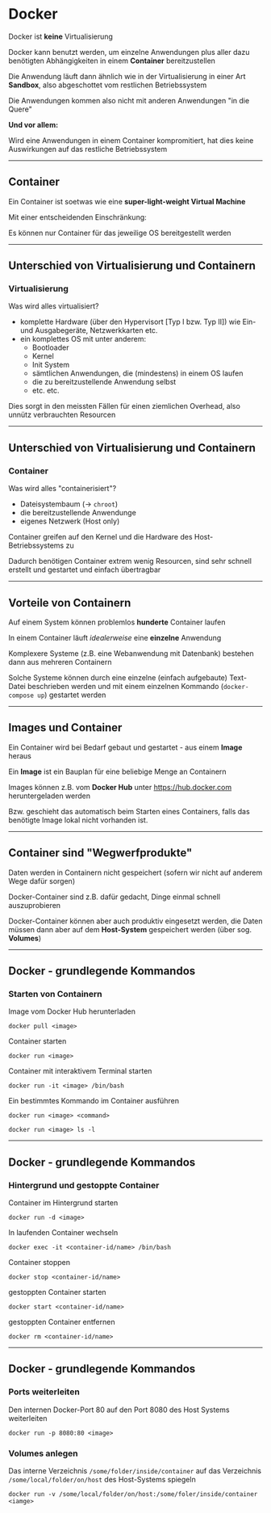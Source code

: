 # Docker

Docker ist **keine** Virtualisierung

Docker kann benutzt werden, um einzelne Anwendungen plus aller dazu benötigten Abhängigkeiten in einem **Container** bereitzustellen

Die Anwendung läuft dann ähnlich wie in der Virtualisierung in einer Art **Sandbox**, also abgeschottet vom restlichen Betriebssystem

Die Anwendungen kommen also nicht mit anderen Anwendungen "in die Quere"

**Und vor allem:**

Wird eine Anwendungen in einem Container kompromitiert, hat dies keine Auswirkungen auf das restliche Betriebssystem

---

## Container

Ein Container ist soetwas wie eine **super-light-weight Virtual Machine**

Mit einer entscheidenden Einschränkung: 

Es können nur Container für das jeweilige OS bereitgestellt werden

---

## Unterschied von Virtualisierung und Containern

### Virtualisierung

Was wird alles virtualisiert?

* komplette Hardware (über den Hypervisort [Typ I bzw. Typ II]) wie Ein- und Ausgabegeräte, Netzwerkkarten etc.
* ein komplettes OS mit unter anderem:
    * Bootloader
    * Kernel
    * Init System
    * sämtlichen Anwendungen, die (mindestens) in einem OS laufen
    * die zu bereitzustellende Anwendung selbst
    * etc. etc.

Dies sorgt in den meissten Fällen für einen ziemlichen Overhead, also unnütz verbrauchten Resourcen

---

## Unterschied von Virtualisierung und Containern

### Container

Was wird alles "containerisiert"?

* Dateisystembaum (-> `chroot`)
* die bereitzustellende Anwendunge
* eigenes Netzwerk (Host only)

Container greifen auf den Kernel und die Hardware des Host-Betriebssystems zu

Dadurch benötigen Container extrem wenig Resourcen, sind sehr schnell erstellt und gestartet und einfach übertragbar

---

## Vorteile von Containern

Auf einem System können problemlos **hunderte** Container laufen

In einem Container läuft *idealerweise* eine **einzelne** Anwendung

Komplexere Systeme (z.B. eine Webanwendung mit Datenbank) bestehen dann aus mehreren Containern

Solche Systeme können durch eine einzelne (einfach aufgebaute) Text-Datei beschrieben werden und mit einem einzelnen Kommando (`docker-compose up`) gestartet werden

---

## Images und Container

Ein Container wird bei Bedarf gebaut und gestartet - aus einem **Image** heraus

Ein **Image** ist ein Bauplan für eine beliebige Menge an Containern

Images können z.B. vom **Docker Hub** unter https://hub.docker.com heruntergeladen werden 

Bzw. geschieht das automatisch beim Starten eines Containers, falls das benötigte Image lokal nicht vorhanden ist.
 
---
 
## Container sind "Wegwerfprodukte"

Daten werden in Containern nicht gespeichert (sofern wir nicht auf anderem Wege dafür sorgen) 

Docker-Container sind z.B. dafür gedacht, Dinge einmal schnell auszuprobieren

Docker-Container können aber auch produktiv eingesetzt werden, die Daten müssen dann aber auf dem **Host-System** gespeichert werden (über sog. **Volumes**)

---

## Docker - grundlegende Kommandos

### Starten von Containern

Image vom Docker Hub herunterladen

```
docker pull <image>
```

Container starten 

```
docker run <image>
```

Container mit interaktivem Terminal starten 

```
docker run -it <image> /bin/bash
```

Ein bestimmtes Kommando im Container ausführen

```
docker run <image> <command>

docker run <image> ls -l
```

---

## Docker - grundlegende Kommandos

### Hintergrund und gestoppte Container

Container im Hintergrund starten 

```
docker run -d <image>
```

In laufenden Container wechseln

```
docker exec -it <container-id/name> /bin/bash
```

Container stoppen

```
docker stop <container-id/name>
```

gestoppten Container starten

```
docker start <container-id/name>
```

gestoppten Container entfernen 

```
docker rm <container-id/name>
```

---

## Docker - grundlegende Kommandos

### Ports weiterleiten

Den internen Docker-Port 80 auf den Port 8080 des Host Systems weiterleiten

```
docker run -p 8080:80 <image>
```

### Volumes anlegen

Das interne Verzeichnis `/some/folder/inside/container` auf das Verzeichnis `/some/local/folder/on/host` des Host-Systems spiegeln

```
docker run -v /some/local/folder/on/host:/some/foler/inside/container <iamge>
```

